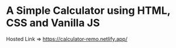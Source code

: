 # A Simple Calculator using HTML, CSS and Vanilla JS
Hosted Link => https://calculator-remo.netlify.app/
